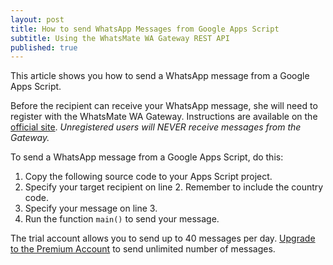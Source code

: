 ```yaml
---
layout: post
title: How to send WhatsApp Messages from Google Apps Script
subtitle: Using the WhatsMate WA Gateway REST API
published: true
---
```


This article shows you how to send a WhatsApp message from a Google Apps Script.

Before the recipient can receive your WhatsApp message, she will need to register with the WhatsMate WA Gateway. Instructions are available on the [official site](http://www.whatsmate.net/whatsapp-gateway.html). *Unregistered users will NEVER receive messages from the Gateway.*


To send a WhatsApp message from a Google Apps Script, do this:

1. Copy the following source code to your Apps Script project.  <script src="https://gist.github.com/whatsmate/96637d1c46e1a199756f18413e739f7b.js"></script>
2. Specify your target recipient on line 2. Remember to include the country code.
3. Specify your message on line 3.
4. Run the function `main()` to send your message.


The trial account allows you to send up to 40 messages per day. [Upgrade to the Premium Account](http://www.whatsmate.net/premium-account.html) to send unlimited number of messages.

